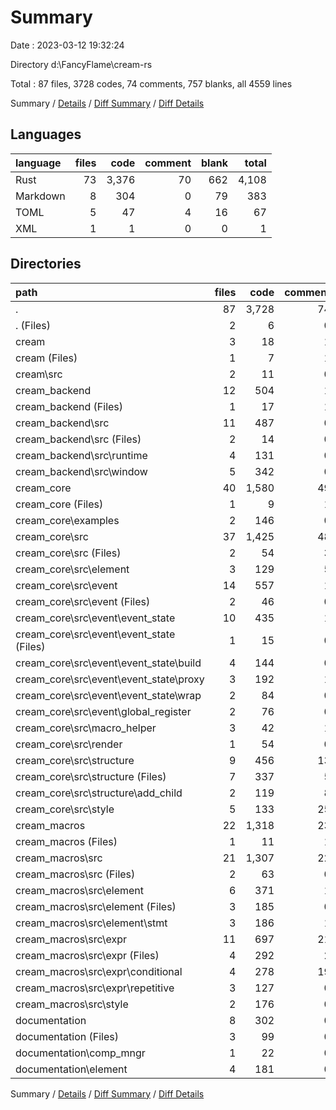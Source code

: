# Summary

Date : 2023-03-12 19:32:24

Directory d:\\FancyFlame\\cream-rs

Total : 87 files,  3728 codes, 74 comments, 757 blanks, all 4559 lines

Summary / [Details](details.md) / [Diff Summary](diff.md) / [Diff Details](diff-details.md)

## Languages
| language | files | code | comment | blank | total |
| :--- | ---: | ---: | ---: | ---: | ---: |
| Rust | 73 | 3,376 | 70 | 662 | 4,108 |
| Markdown | 8 | 304 | 0 | 79 | 383 |
| TOML | 5 | 47 | 4 | 16 | 67 |
| XML | 1 | 1 | 0 | 0 | 1 |

## Directories
| path | files | code | comment | blank | total |
| :--- | ---: | ---: | ---: | ---: | ---: |
| . | 87 | 3,728 | 74 | 757 | 4,559 |
| . (Files) | 2 | 6 | 0 | 3 | 9 |
| cream | 3 | 18 | 1 | 7 | 26 |
| cream (Files) | 1 | 7 | 1 | 3 | 11 |
| cream\\src | 2 | 11 | 0 | 4 | 15 |
| cream_backend | 12 | 504 | 1 | 116 | 621 |
| cream_backend (Files) | 1 | 17 | 1 | 5 | 23 |
| cream_backend\\src | 11 | 487 | 0 | 111 | 598 |
| cream_backend\\src (Files) | 2 | 14 | 0 | 6 | 20 |
| cream_backend\\src\\runtime | 4 | 131 | 0 | 33 | 164 |
| cream_backend\\src\\window | 5 | 342 | 0 | 72 | 414 |
| cream_core | 40 | 1,580 | 49 | 326 | 1,955 |
| cream_core (Files) | 1 | 9 | 1 | 3 | 13 |
| cream_core\\examples | 2 | 146 | 0 | 35 | 181 |
| cream_core\\src | 37 | 1,425 | 48 | 288 | 1,761 |
| cream_core\\src (Files) | 2 | 54 | 3 | 15 | 72 |
| cream_core\\src\\element | 3 | 129 | 5 | 24 | 158 |
| cream_core\\src\\event | 14 | 557 | 1 | 121 | 679 |
| cream_core\\src\\event (Files) | 2 | 46 | 0 | 15 | 61 |
| cream_core\\src\\event\\event_state | 10 | 435 | 1 | 84 | 520 |
| cream_core\\src\\event\\event_state (Files) | 1 | 15 | 0 | 4 | 19 |
| cream_core\\src\\event\\event_state\\build | 4 | 144 | 0 | 29 | 173 |
| cream_core\\src\\event\\event_state\\proxy | 3 | 192 | 1 | 31 | 224 |
| cream_core\\src\\event\\event_state\\wrap | 2 | 84 | 0 | 20 | 104 |
| cream_core\\src\\event\\global_register | 2 | 76 | 0 | 22 | 98 |
| cream_core\\src\\macro_helper | 3 | 42 | 1 | 11 | 54 |
| cream_core\\src\\render | 1 | 54 | 0 | 8 | 62 |
| cream_core\\src\\structure | 9 | 456 | 13 | 82 | 551 |
| cream_core\\src\\structure (Files) | 7 | 337 | 5 | 64 | 406 |
| cream_core\\src\\structure\\add_child | 2 | 119 | 8 | 18 | 145 |
| cream_core\\src\\style | 5 | 133 | 25 | 27 | 185 |
| cream_macros | 22 | 1,318 | 23 | 228 | 1,569 |
| cream_macros (Files) | 1 | 11 | 1 | 4 | 16 |
| cream_macros\\src | 21 | 1,307 | 22 | 224 | 1,553 |
| cream_macros\\src (Files) | 2 | 63 | 0 | 10 | 73 |
| cream_macros\\src\\element | 6 | 371 | 1 | 69 | 441 |
| cream_macros\\src\\element (Files) | 3 | 185 | 0 | 33 | 218 |
| cream_macros\\src\\element\\stmt | 3 | 186 | 1 | 36 | 223 |
| cream_macros\\src\\expr | 11 | 697 | 21 | 113 | 831 |
| cream_macros\\src\\expr (Files) | 4 | 292 | 2 | 44 | 338 |
| cream_macros\\src\\expr\\conditional | 4 | 278 | 19 | 49 | 346 |
| cream_macros\\src\\expr\\repetitive | 3 | 127 | 0 | 20 | 147 |
| cream_macros\\src\\style | 2 | 176 | 0 | 32 | 208 |
| documentation | 8 | 302 | 0 | 77 | 379 |
| documentation (Files) | 3 | 99 | 0 | 19 | 118 |
| documentation\\comp_mngr | 1 | 22 | 0 | 7 | 29 |
| documentation\\element | 4 | 181 | 0 | 51 | 232 |

Summary / [Details](details.md) / [Diff Summary](diff.md) / [Diff Details](diff-details.md)